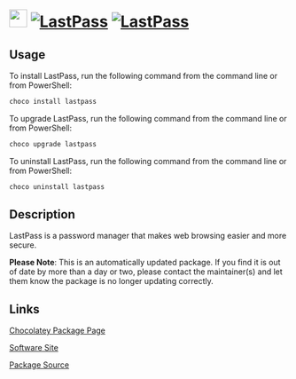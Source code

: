 ﻿# <img src="https://cdn.jsdelivr.net/gh/mkevenaar/chocolatey-packages@c2affb9ae13977187e7d845905b0c203fd51a970/icons/lastpass.png" width="32" height="32"/> [![LastPass](https://img.shields.io/chocolatey/v/lastpass.svg?label=LastPass)](https://community.chocolatey.org/packages/lastpass) [![LastPass](https://img.shields.io/chocolatey/dt/lastpass.svg)](https://community.chocolatey.org/packages/lastpass)

## Usage

To install LastPass, run the following command from the command line or from PowerShell:

```powershell
choco install lastpass
```

To upgrade LastPass, run the following command from the command line or from PowerShell:

```powershell
choco upgrade lastpass
```

To uninstall LastPass, run the following command from the command line or from PowerShell:

```powershell
choco uninstall lastpass
```

## Description

LastPass is a password manager that makes web browsing easier and more secure.

**Please Note**: This is an automatically updated package. If you find it is
out of date by more than a day or two, please contact the maintainer(s) and
let them know the package is no longer updating correctly.


## Links

[Chocolatey Package Page](https://community.chocolatey.org/packages/lastpass)

[Software Site](https://lastpass.com/)

[Package Source](https://github.com/mkevenaar/chocolatey-packages/tree/master/automatic/lastpass)

